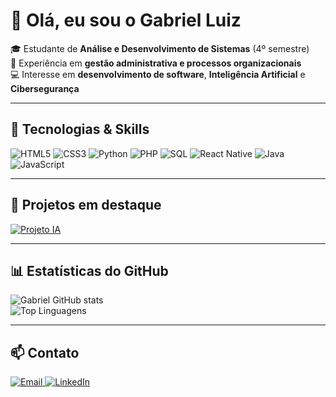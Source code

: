 # 👋 Olá, eu sou o Gabriel Luiz

🎓 Estudante de **Análise e Desenvolvimento de Sistemas** (4º semestre)  
💼 Experiência em **gestão administrativa e processos organizacionais**  
💻 Interesse em **desenvolvimento de software**, **Inteligência Artificial** e **Cibersegurança**

---

## 🔧 Tecnologias & Skills
<p>
  <img src="https://img.shields.io/badge/HTML5-E34F26?style=for-the-badge&logo=html5&logoColor=white" alt="HTML5"/>
  <img src="https://img.shields.io/badge/CSS3-1572B6?style=for-the-badge&logo=css3&logoColor=white" alt="CSS3"/>
  <img src="https://img.shields.io/badge/Python-3776AB?style=for-the-badge&logo=python&logoColor=white" alt="Python"/>
  <img src="https://img.shields.io/badge/PHP-777BB4?style=for-the-badge&logo=php&logoColor=white" alt="PHP"/>
  <img src="https://img.shields.io/badge/SQL-4479A1?style=for-the-badge&logo=mysql&logoColor=white" alt="SQL"/>
  <img src="https://img.shields.io/badge/React_Native-20232A?style=for-the-badge&logo=react&logoColor=61DAFB" alt="React Native"/>
  <img src="https://img.shields.io/badge/Java-007396?style=for-the-badge&logo=java&logoColor=white" alt="Java"/>
  <img src="https://img.shields.io/badge/JavaScript-F7DF1E?style=for-the-badge&logo=javascript&logoColor=black" alt="JavaScript"/>
</p>

---

## 🚀 Projetos em destaque
<p>
  <!-- Exemplo de card -->
  <a href="#" target="_blank">
    <img src="https://img.shields.io/badge/Projeto-IA_Em_Breve-blue?style=for-the-badge&logo=appveyor" alt="Projeto IA"/>
  </a>
  <!-- Adicione outros cards assim que criar novos projetos -->
</p>

---

## 📊 Estatísticas do GitHub
![Gabriel GitHub stats](https://github-readme-stats.vercel.app/api?username=glluizdev&show_icons=true&theme=radical)  
![Top Linguagens](https://github-readme-stats.vercel.app/api/top-langs/?username=glluizdev&layout=compact&theme=radical)

---

## 📫 Contato
<p>
  <a href="mailto:Gabrielluiz.al231@gmail.com">
    <img src="https://img.shields.io/badge/Email-Gabrielluiz.al231@gmail-red?style=for-the-badge&logo=gmail&logoColor=white" alt="Email"/>
  </a>
  <a href="https://www.linkedin.com/in/gabriel-almeida-76270b28a/" target="_blank">
    <img src="https://img.shields.io/badge/LinkedIn-Gabriel_Almeida-blue?style=for-the-badge&logo=linkedin&logoColor=white" alt="LinkedIn"/>
  </a>
</p>
